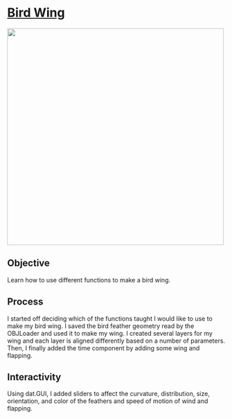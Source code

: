 # [Bird Wing](https://anvidalal.github.io/Project1-Noise/)

<img src="demo.gif" width="500">

## Objective

Learn how to use different functions to make a bird wing.

## Process

I started off deciding which of the functions taught I would like to use to make my bird wing. I saved the bird feather geometry read by the OBJLoader and used it to make my wing. I created several layers for my wing and each layer is aligned differently based on a number of parameters. Then, I finally added the time component by adding some wing and flapping.

## Interactivity

Using dat.GUI, I added sliders to affect the curvature, distribution, size, orientation, and color of the feathers and speed of motion of wind and flapping.
